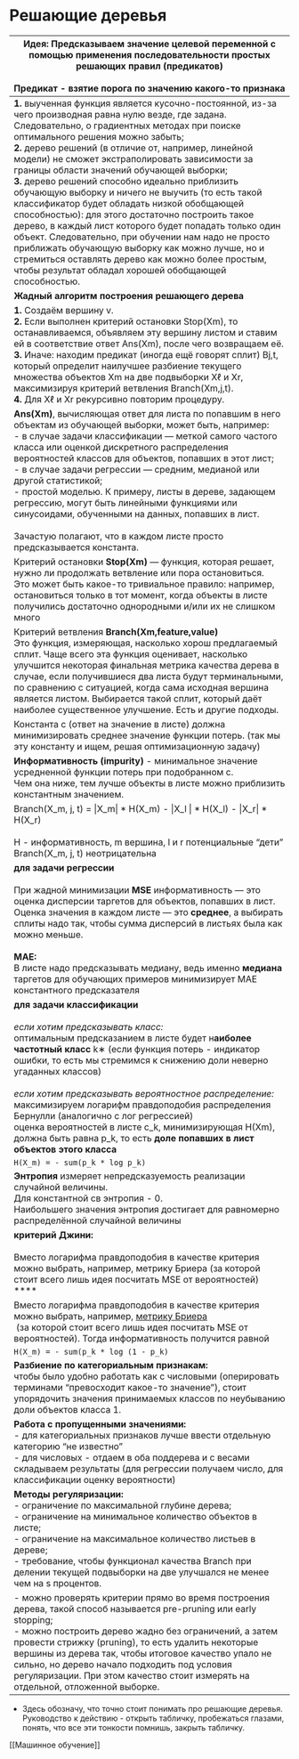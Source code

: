 # Решающие деревья

| **Идея:** Предсказываем значение целевой переменной с помощью применения последовательности простых решающих правил (предикатов)   <br><br>Предикат - взятие порога по значению какого-то признака                                                                                                                                                                                                                                                                                                                                                                                                                                                                                                                                                                                                                                                     |
| ------------------------------------------------------------------------------------------------------------------------------------------------------------------------------------------------------------------------------------------------------------------------------------------------------------------------------------------------------------------------------------------------------------------------------------------------------------------------------------------------------------------------------------------------------------------------------------------------------------------------------------------------------------------------------------------------------------------------------------------------------------------------------------------------------------------------------------------------------ |
| **1.** выученная функция является кусочно-постоянной, из-за чего производная равна нулю везде, где задана. Следовательно, о градиентных методах при поиске оптимального решения можно забыть;<br>**2.** дерево решений (в отличие от, например, линейной модели) не сможет экстраполировать зависимости за границы области значений обучающей выборки;<br>**3.** дерево решений способно идеально приблизить обучающую выборку и ничего не выучить (то есть такой классификатор будет обладать низкой обобщающей способностью): для этого достаточно построить такое дерево, в каждый лист которого будет попадать только один объект. Следовательно, при обучении нам надо не просто приближать обучающую выборку как можно лучше, но и стремиться оставлять дерево как можно более простым, чтобы результат обладал хорошей обобщающей способностью. |
| **Жадный алгоритм построения решающего дерева**                                                                                                                                                                                                                                                                                                                                                                                                                                                                                                                                                                                                                                                                                                                                                                                                        |
| **1.** Создаём вершину v.<br>**2.** Если выполнен критерий остановки Stop(Xm), то останавливаемся, объявляем эту вершину листом и ставим ей в соответствие ответ Ans(Xm), после чего возвращаем её.<br>**3.** Иначе: находим предикат (иногда ещё говорят сплит) Bj,t, который определит наилучшее разбиение текущего множества объектов Xm на две подвыборки Xℓ и Xr, максимизируя критерий ветвления Branch(Xm,j,t).<br>**4.** Для Xℓ и Xr рекурсивно повторим процедуру.                                                                                                                                                                                                                                                                                                                                                                            |
| **Ans(Xm)**, вычисляющая ответ для листа по попавшим в него объектам из обучающей выборки, может быть, например:<br>    - в случае задачи классификации — меткой самого частого класса или оценкой дискретного распределения вероятностей классов для объектов, попавших в этот лист;<br>    - в случае задачи регрессии — средним, медианой или другой статистикой;<br>    - простой моделью. К примеру, листы в дереве, задающем регрессию, могут быть линейными функциями или синусоидами, обученными на данных, попавших в лист. <br>    <br>    Зачастую полагают, что в каждом листе просто предсказывается константа.                                                                                                                                                                                                                           |
| Критерий остановки **Stop(Xm)** — функция, которая решает, нужно ли продолжать ветвление или пора остановиться.<br>Это может быть какое-то тривиальное правило: например, остановиться только в тот момент, когда объекты в листе получились достаточно однородными и/или их не слишком много                                                                                                                                                                                                                                                                                                                                                                                                                                                                                                                                                          |
| Критерий ветвления **Branch(Xm,feature,value)** <br>Это функция, измеряющая, насколько хорош предлагаемый сплит. Чаще всего эта функция оценивает, насколько улучшится некоторая финальная метрика качества дерева в случае, если получившиеся два листа будут терминальными, по сравнению с ситуацией, когда сама исходная вершина является листом. Выбирается такой сплит, который даёт наиболее существенное улучшение. Есть и другие подходы.                                                                                                                                                                                                                                                                                                                                                                                                      |
| Константа с (ответ на значение в листе) должна минимизировать среднее значение функции потерь. (так мы эту константу и ищем, решая оптимизационную задачу)                                                                                                                                                                                                                                                                                                                                                                                                                                                                                                                                                                                                                                                                                             |
| **Информативность (impurity)** -  минимальное значение усредненной функции потерь при подобранном c. <br>Чем она ниже, тем лучше объекты в листе можно приблизить константным значением.                                                                                                                                                                                                                                                                                                                                                                                                                                                                                                                                                                                                                                                               |
| Branch(X_m, j, t) = \|X_m\| * H(X_m) - \|X_l \| * H(X_l) - \|X_r\| * H(X_r)<br>    <br>    H - информативность, m вершина, l и r потенциальные “дети”<br>    Branch(X_m, j, t) неотрицательна                                                                                                                                                                                                                                                                                                                                                                                                                                                                                                                                                                                                                                                          |
| **для задачи регрессии**<br>    <br>При жадной минимизации **MSE** информативность — это оценка дисперсии таргетов для объектов, попавших в лист.  <br>    Оценка значения в каждом листе — это **среднее**, а выбирать сплиты надо так, чтобы сумма дисперсий в листьях была как можно меньше.<br>    <br>**MAE:** <br>    В листе надо предсказывать медиану, ведь именно **медиана** таргетов для обучающих примеров минимизирует MAE константного предсказателя                                                                                                                                                                                                                                                                                                                                                                                    |
| **для задачи классификации**<br>    <br>*если хотим предсказывать класс:*<br>    оптимальным предсказанием в листе будет н**аиболее частотный класс** k∗ (если функция потерь - индикатор ошибки, то есть мы стремимся к снижению доли неверно угаданных классов)<br>    <br>*если хотим предсказывать вероятностное распределение:*<br>    максимизируем логарифм правдоподобия распределения Бернулли (аналогично с лог регрессией)<br>    оценка вероятностей в листе c_k, минимизирующая H(Xm), должна быть равна p_k, то есть **доле попавших в лист объектов этого класса**                                                                                                                                                                                                                                                                      |
| `H(X_m) = - sum(p_k * log p_k)`                                                                                                                                                                                                                                                                                                                                                                                                                                                                                                                                                                                                                                                                                                                                                                                                                        |
| **Энтропия** измеряет непредсказуемость реализации случайной величины.<br>    Для константной св энтропия - 0.<br>    Наибольшего значения энтропия достигает для равномерно распределённой случайной величины                                                                                                                                                                                                                                                                                                                                                                                                                                                                                                                                                                                                                                         |
| **критерий Джини:**<br>    <br>    Вместо логарифма правдоподобия в качестве критерия можно выбрать, например, метрику Бриера (за которой стоит всего лишь идея посчитать MSE от вероятностей)<br>    ****                                                                                                                                                                                                                                                                                                                                                                                                                                                                                                                                                                                                                                             |
| Вместо логарифма правдоподобия в качестве критерия можно выбрать, например, [метрику Бриера](https://en.wikipedia.org/wiki/Brier_score#:~:text=The%20Brier%20Score%20is%20a,as%20applied%20to%20predicted%20probabilities)<br>     (за которой стоит всего лишь идея посчитать MSE от вероятностей). Тогда информативность получится равной                                                                                                                                                                                                                                                                                                                                                                                                                                                                                                            |
| `H(X_m) = - sum(p_k * log (1 - p_k)`                                                                                                                                                                                                                                                                                                                                                                                                                                                                                                                                                                                                                                                                                                                                                                                                                   |
| **Разбиение по категориальным признакам:**<br>    чтобы было удобно работать как с числовыми (оперировать терминами “превосходит какое-то значение”), стоит упорядочить значения принимаемых классов по неубыванию доли объектов класса 1.                                                                                                                                                                                                                                                                                                                                                                                                                                                                                                                                                                                                             |
| **Работа с пропущенными значениями:**<br>    - для категориальных признаков лучше ввести отдельную категорию “не известно”<br>    - для числовых - отдаем в оба поддерева и с весами складываем результаты (для регрессии получаем число, для классификации оценку вероятности)                                                                                                                                                                                                                                                                                                                                                                                                                                                                                                                                                                        |
| **Методы регуляризации:**<br>    - ограничение по максимальной глубине дерева;<br>    - ограничение на минимальное количество объектов в листе;<br>    - ограничение на максимальное количество листьев в дереве;<br>    - требование, чтобы функционал качества Branch при делении текущей подвыборки на две улучшался не менее чем на s процентов.                                                                                                                                                                                                                                                                                                                                                                                                                                                                                                   |
| - можно проверять критерии прямо во время построения дерева, такой способ называется pre-pruning или early stopping; <br>- можно построить дерево жадно без ограничений, а затем провести стрижку (pruning), то есть удалить некоторые вершины из дерева так, чтобы итоговое качество упало не сильно, но дерево начало подходить под условия регуляризации. При этом качество стоит измерять на отдельной, отложенной выборке.                                                                                                                                                                                                                                                                                                                                                                                                                        |

- Здесь обозначу, что точно стоит понимать про решающие деревья.
Руководство к действию - открыть табличку, пробежаться глазами, понять, что все эти тонкости помнишь, закрыть табличку.
 


[[Машинное обучение]]